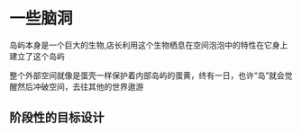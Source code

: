# 一些脑洞

岛屿本身是一个巨大的生物,店长利用这个生物栖息在空间泡泡中的特性在它身上建立了这个岛屿

整个外部空间就像是蛋壳一样保护着内部岛屿的蛋黄，终有一日，也许“岛”就会觉醒然后冲破空间，去往其他的世界遨游

## 阶段性的目标设计


